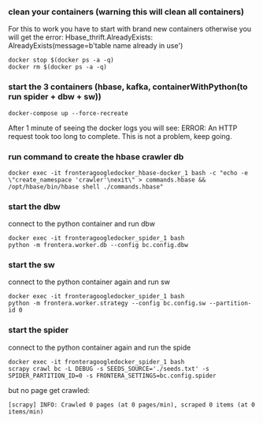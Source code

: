 
### clean your containers (warning this will clean all containers)

For this to work you have to start with brand new containers
otherwise you will get the error: Hbase_thrift.AlreadyExists: AlreadyExists(message=b'table name already in use')
```
docker stop $(docker ps -a -q)
docker rm $(docker ps -a -q)
```

### start the 3 containers (hbase, kafka, containerWithPython(to run spider + dbw + sw))

```
docker-compose up --force-recreate
```
After 1 minute of seeing the docker logs you will see: ERROR: An HTTP request took too long to complete.
This is not a problem, keep going.

### run command to create the hbase crawler db

```
docker exec -it fronteragoogledocker_hbase-docker_1 bash -c "echo -e \"create_namespace 'crawler'\nexit\" > commands.hbase && /opt/hbase/bin/hbase shell ./commands.hbase"
```


### start the dbw

connect to the python container and run dbw
```
docker exec -it fronteragoogledocker_spider_1 bash
python -m frontera.worker.db --config bc.config.dbw
```

### start the sw

connect to the python container again and run sw
```
docker exec -it fronteragoogledocker_spider_1 bash
python -m frontera.worker.strategy --config bc.config.sw --partition-id 0
```

### start the spider 

connect to the python container again and run the spide
```
docker exec -it fronteragoogledocker_spider_1 bash
scrapy crawl bc -L DEBUG -s SEEDS_SOURCE='./seeds.txt' -s SPIDER_PARTITION_ID=0 -s FRONTERA_SETTINGS=bc.config.spider
```

but no page get crawled:
```
[scrapy] INFO: Crawled 0 pages (at 0 pages/min), scraped 0 items (at 0 items/min)
```
